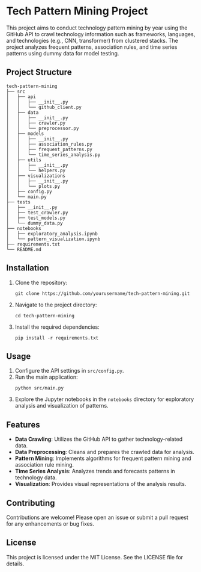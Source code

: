 # Tech Pattern Mining Project

This project aims to conduct technology pattern mining by year using the GitHub API to crawl technology information such as frameworks, languages, and technologies (e.g., CNN, transformer) from clustered stacks. The project analyzes frequent patterns, association rules, and time series patterns using dummy data for model testing.

## Project Structure

```
tech-pattern-mining
├── src
│   ├── api
│   │   ├── __init__.py
│   │   └── github_client.py
│   ├── data
│   │   ├── __init__.py
│   │   ├── crawler.py
│   │   └── preprocessor.py
│   ├── models
│   │   ├── __init__.py
│   │   ├── association_rules.py
│   │   ├── frequent_patterns.py
│   │   └── time_series_analysis.py
│   ├── utils
│   │   ├── __init__.py
│   │   └── helpers.py
│   ├── visualizations
│   │   ├── __init__.py
│   │   └── plots.py
│   ├── config.py
│   └── main.py
├── tests
│   ├── __init__.py
│   ├── test_crawler.py
│   ├── test_models.py
│   └── dummy_data.py
├── notebooks
│   ├── exploratory_analysis.ipynb
│   └── pattern_visualization.ipynb
├── requirements.txt
└── README.md
```

## Installation

1. Clone the repository:
   ```
   git clone https://github.com/yourusername/tech-pattern-mining.git
   ```
2. Navigate to the project directory:
   ```
   cd tech-pattern-mining
   ```
3. Install the required dependencies:
   ```
   pip install -r requirements.txt
   ```

## Usage

1. Configure the API settings in `src/config.py`.
2. Run the main application:
   ```
   python src/main.py
   ```
3. Explore the Jupyter notebooks in the `notebooks` directory for exploratory analysis and visualization of patterns.

## Features

- **Data Crawling**: Utilizes the GitHub API to gather technology-related data.
- **Data Preprocessing**: Cleans and prepares the crawled data for analysis.
- **Pattern Mining**: Implements algorithms for frequent pattern mining and association rule mining.
- **Time Series Analysis**: Analyzes trends and forecasts patterns in technology data.
- **Visualization**: Provides visual representations of the analysis results.

## Contributing

Contributions are welcome! Please open an issue or submit a pull request for any enhancements or bug fixes.

## License

This project is licensed under the MIT License. See the LICENSE file for details.